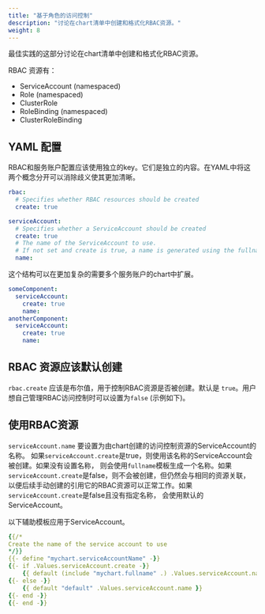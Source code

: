 ```yaml
---
title: "基于角色的访问控制"
description: "讨论在chart清单中创建和格式化RBAC资源。"
weight: 8
---
```


最佳实践的这部分讨论在chart清单中创建和格式化RBAC资源。

RBAC 资源有：

- ServiceAccount (namespaced)
- Role (namespaced)
- ClusterRole
- RoleBinding (namespaced)
- ClusterRoleBinding

## YAML 配置

RBAC和服务账户配置应该使用独立的key。它们是独立的内容。在YAML中将这两个概念分开可以消除歧义使其更加清晰。

```yaml
rbac:
  # Specifies whether RBAC resources should be created
  create: true

serviceAccount:
  # Specifies whether a ServiceAccount should be created
  create: true
  # The name of the ServiceAccount to use.
  # If not set and create is true, a name is generated using the fullname template
  name:
```

这个结构可以在更加复杂的需要多个服务账户的chart中扩展。

```yaml
someComponent:
  serviceAccount:
    create: true
    name:
anotherComponent:
  serviceAccount:
    create: true
    name:
```

## RBAC 资源应该默认创建

`rbac.create` 应该是布尔值，用于控制RBAC资源是否被创建。默认是 `true`。用户想自己管理RBAC访问控制时可以设置为`false`
(示例如下)。

## 使用RBAC资源

`serviceAccount.name` 要设置为由chart创建的访问控制资源的ServiceAccount的名称。
如果`serviceAccount.create`是true，则使用该名称的ServiceAccount会被创建。如果没有设置名称，
则会使用`fullname`模板生成一个名称。如果`serviceAccount.create`是false，则不会被创建，但仍然会与相同的资源关联，
以便后续手动创建的引用它的RBAC资源可以正常工作。如果`serviceAccount.create`是false且没有指定名称，
会使用默认的ServiceAccount。

以下辅助模板应用于ServiceAccount。

```yaml
{{/*
Create the name of the service account to use
*/}}
{{- define "mychart.serviceAccountName" -}}
{{- if .Values.serviceAccount.create -}}
    {{ default (include "mychart.fullname" .) .Values.serviceAccount.name }}
{{- else -}}
    {{ default "default" .Values.serviceAccount.name }}
{{- end -}}
{{- end -}}
```
